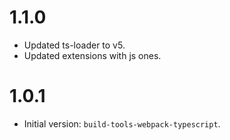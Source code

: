 # 1.1.0

- Updated ts-loader to v5.
- Updated extensions with js ones.

# 1.0.1

- Initial version: `build-tools-webpack-typescript`.
